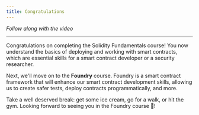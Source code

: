 ```yaml
---
title: Congratulations
---
```


_Follow along with the video_

---

Congratulations on completing the Solidity Fundamentals course! You now understand the basics of deploying and working with smart contracts, which are essential skills for a smart contract developer or a security researcher.

Next, we'll move on to the **Foundry** course. Foundry is a smart contract framework that will enhance our smart contract development skills, allowing us to create safer tests, deploy contracts programmatically, and more.

Take a well deserved break: get some ice cream, go for a walk, or hit the gym. Looking forward to seeing you in the Foundry course 🐸!
